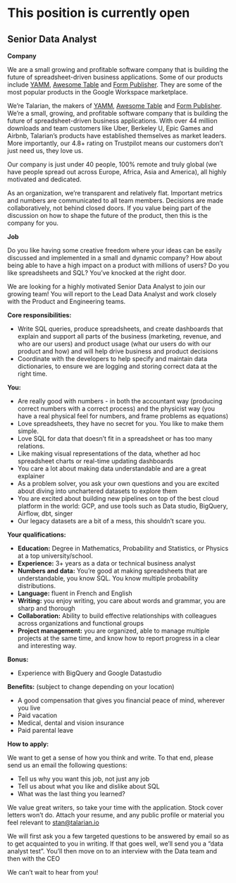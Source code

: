 # This position is currently open


## Senior Data Analyst

**Company**

We are a small growing and profitable software company that is building the future of spreadsheet-driven business applications. Some of our products include [YAMM](https://yamm.com/), [Awesome Table](https://awesome-table.com/) and [Form Publisher](https://form-publisher.com). They are some of the most popular products in the Google Workspace marketplace.

We’re Talarian, the makers of [YAMM](https://yamm.com/), [Awesome Table](https://awesome-table.com/) and [Form Publisher](https://form-publisher.com). We’re a small, growing, and profitable software company that is building the future of spreadsheet-driven business applications. With over 44 million downloads and team customers like Uber, Berkeley U, Epic Games and Airbnb, Talarian’s products have established themselves as market leaders. More importantly, our 4.8+ rating on Trustpilot means our customers don’t just need us, they love us.

Our company is just under 40 people, 100% remote and truly global (we have people spread out across Europe, Africa, Asia and America), all highly motivated and dedicated.

As an organization, we’re transparent and relatively flat. Important metrics and numbers are communicated to all team members. Decisions are made collaboratively, not behind closed doors. If you value being part of the discussion on how to shape the future of the product, then this is the company for you.


**Job**

Do you like having some creative freedom where your ideas can be easily discussed and implemented in a small and dynamic company? How about being able to have a high impact on a product with millions of users? Do you like spreadsheets and SQL? You’ve knocked at the right door.

We are looking for a highly motivated Senior Data Analyst to join our growing team! You will report to the Lead Data Analyst and work closely with the Product and Engineering teams.

**Core responsibilities:**



*   Write SQL queries, produce spreadsheets, and create dashboards that explain and support all parts of the business (marketing, revenue, and who are our users) and product usage (what our users do with our product and how) and will help drive business and product decisions
*   Coordinate with the developers to help specify and maintain data dictionaries, to ensure we are logging and storing correct data at the right time. 

**You:**


*   Are really good with numbers - in both the accountant way (producing correct numbers with a correct process) and the physicist way (you have a real physical feel for numbers, and frame problems as equations)
*   Love spreadsheets, they have no secret for you. You like to make them simple.
*   Love SQL for data that doesn’t fit in a spreadsheet or has too many relations.
*   Like making visual representations of the data, whether ad hoc spreadsheet charts or real-time updating dashboards
*   You care a lot about making data understandable and are a great explainer
*   As a problem solver, you ask your own questions and you are excited about diving into unchartered datasets to explore them
*   You are excited about building new pipelines on top of the best cloud platform in the world: GCP, and use tools such as Data studio, BigQuery, Airflow, dbt, singer
*   Our legacy datasets are a bit of a mess, this shouldn’t scare you.

**Your qualifications:**
*   **Education:** Degree in Mathematics, Probability and Statistics, or Physics at a top university/school.
*   **Experience:** 3+ years as a data or technical business analyst
*   **Numbers and data:** You’re good at making spreadsheets that are understandable, you know SQL. You know multiple probability distributions.
*   **Language:** fluent in French and English
*   **Writing:** you enjoy writing, you care about words and grammar, you are sharp and thorough
*   **Collaboration:** Ability to build effective relationships with colleagues across organizations and functional groups
*   **Project management:** you are organized, able to manage multiple projects at the same time, and know how to report progress in a clear and interesting way.

**Bonus:**
*   Experience with BigQuery and Google Datastudio

**Benefits:** (subject to change depending on your location)
*   A good compensation that gives you financial peace of mind, wherever you live
*   Paid vacation
*   Medical, dental and vision insurance
*   Paid parental leave

**How to apply:**

We want to get a sense of how you think and write. To that end, please send us an email  the following questions:

*   Tell us why you want this job, not just any job
*   Tell us about what you like and dislike about SQL
*   What was the last thing you learned?

We value great writers, so take your time with the application. Stock cover letters won’t do.
Attach your resume, and any public profile or material you feel relevant to [stan@talarian.io](mailto:stan@talarian.io)

We will first ask you a few targeted questions to be answered by email so as to get acquainted to you in writing. If that goes well, we’ll send you a “data analyst test”. You’ll then move on to an interview with the Data team and then with the CEO

We can’t wait to hear from you!
